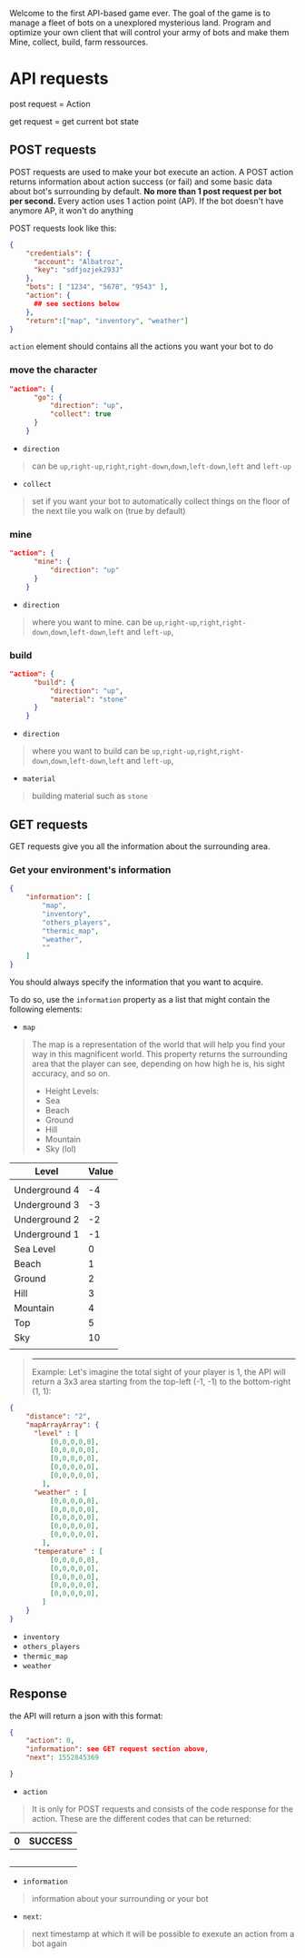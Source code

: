 

Welcome to the first API-based game ever. The goal of the game is to manage a fleet of bots on a unexplored mysterious land. Program and optimize your own client that will control your army of bots and make them Mine, collect, build, farm ressources.

# API requests


post request = Action

get request = get current bot state


## POST requests

POST requests are used to make your bot execute an action. A POST action returns information about action success (or fail) and some basic data about bot's surrounding by default.
**No more than 1 post request per bot per second.**
Every action uses 1 action point (AP). If the bot doesn't have anymore AP, it won't do anything

POST requests look like this:

```json
{
    "credentials": {
      "account": "Albatroz",
      "key": "sdfjozjek293J"
    },
    "bots": [ "1234", "5678", "9543" ],
    "action": {
      ## see sections below
    },
    "return":["map", "inventory", "weather"]
}
```
``action`` element should contains all the actions you want your bot to do
### move the character
```json
"action": {
      "go": {
          "direction": "up",
          "collect": true
      }
    }
```

* ``direction``
>can be ``up``,``right-up``,``right``,``right-down``,``down``,``left-down``,``left`` and ``left-up``
* ``collect``
> set if you want your bot to automatically collect things on the floor of the next tile you walk on (true by default)

### mine
```json
"action": {
      "mine": {
          "direction": "up"
      }
    }
```
* ``direction``
>where you want to mine.
>can be ``up``,``right-up``,``right``,``right-down``,``down``,``left-down``,``left`` and ``left-up``,

### build
```json
"action": {
      "build": {
          "direction": "up",
          "material": "stone"
      }
    }
```
* ``direction``
>where you want to build
>can be ``up``,``right-up``,``right``,``right-down``,``down``,``left-down``,``left`` and ``left-up``,

* ``material``

>building material such as ``stone``


## GET requests

GET requests give you all the information about the surrounding area.

### Get your environment's information

```json
{
    "information": [
        "map",
        "inventory",
        "others_players",
        "thermic_map",
        "weather",
        ""
    ]
}
```

You should always specify the information that you want to acquire.

To do so, use the ``information`` property as a list that might contain the following elements:
* ``map``
>The map is a representation of the world that will help you find your way in this magnificent world. This property returns the surrounding area that the player can see, depending on how high he is, his sight accuracy, and so on.
> * Height Levels:
>  * Sea
>  * Beach
>  * Ground
>  * Hill
>  * Mountain
>  * Sky (lol)

| Level         | Value |
|---------------|-------|
|               |       |
| Underground 4 | -4    |
| Underground 3 | -3    |
| Underground 2 | -2    |
| Underground 1 | -1    |
| Sea Level     | 0     |
| Beach         | 1     |
| Ground        | 2     |
| Hill          | 3     |
| Mountain      | 4     |
| Top           | 5     |
| Sky           | 10    |
|               |       |
>- - -
> Example: Let's imagine the total sight of your player is 1, the API will return a 3x3 area starting from the top-left (-1, -1) to the bottom-right (1, 1):
```json
{
    "distance": "2",
    "mapArrayArray": {
      "level" : [
          [0,0,0,0,0],
          [0,0,0,0,0],
          [0,0,0,0,0],
          [0,0,0,0,0],
          [0,0,0,0,0],
        ],
      "weather" : [
          [0,0,0,0,0],
          [0,0,0,0,0],
          [0,0,0,0,0],
          [0,0,0,0,0],
          [0,0,0,0,0],
        ],
      "temperature" : [
          [0,0,0,0,0],
          [0,0,0,0,0],
          [0,0,0,0,0],
          [0,0,0,0,0],
          [0,0,0,0,0],
        ]
    }
}
```

* ``inventory``
* ``others_players``
* ``thermic_map``
* ``weather``





## Response

the API will return a json with this format:
```json
{
    "action": 0,
    "information": see GET request section above,
    "next": 1552845369

}
```
* ``action``
 > It is only for POST requests and consists of the code response for the action. These are the different codes that can be returned:

| 0 | SUCCESS |
|---|---------|
|   |         |
|   |         |
|   |         |
|   |         |
|   |         |
* ``information``
> information about your surrounding or your bot
* ``next``:
> next timestamp at which it will be possible to exexute an action from a bot again
